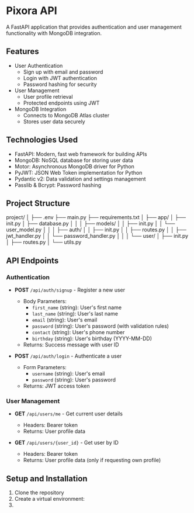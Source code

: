# Pixora API

A FastAPI application that provides authentication and user management functionality with MongoDB integration.

## Features

- User Authentication
  - Sign up with email and password
  - Login with JWT authentication
  - Password hashing for security
- User Management
  - User profile retrieval
  - Protected endpoints using JWT
- MongoDB Integration
  - Connects to MongoDB Atlas cluster
  - Stores user data securely

## Technologies Used

- FastAPI: Modern, fast web framework for building APIs
- MongoDB: NoSQL database for storing user data
- Motor: Asynchronous MongoDB driver for Python
- PyJWT: JSON Web Token implementation for Python
- Pydantic v2: Data validation and settings management
- Passlib & Bcrypt: Password hashing

## Project Structure

project/ │ ├── .env ├── main.py ├── requirements.txt │ ├── app/ │ ├── init.py │ ├── database.py │ │ │ ├── models/ │ │ ├── init.py │ │ └── user_model.py │ │ │ ├── auth/ │ │ ├── init.py │ │ ├── routes.py │ │ ├── jwt_handler.py │ │ └── password_handler.py │ │ │ └── user/ │ ├── init.py │ ├── routes.py │ └── utils.py


## API Endpoints

### Authentication

- **POST** `/api/auth/signup` - Register a new user
  - Body Parameters:
    - `first_name` (string): User's first name
    - `last_name` (string): User's last name
    - `email` (string): User's email
    - `password` (string): User's password (with validation rules)
    - `contact` (string): User's phone number
    - `birthday` (string): User's birthday (YYYY-MM-DD)
  - Returns: Success message with user ID

- **POST** `/api/auth/login` - Authenticate a user
  - Form Parameters:
    - `username` (string): User's email
    - `password` (string): User's password
  - Returns: JWT access token

### User Management

- **GET** `/api/users/me` - Get current user details
  - Headers: Bearer token
  - Returns: User profile data

- **GET** `/api/users/{user_id}` - Get user by ID
  - Headers: Bearer token
  - Returns: User profile data (only if requesting own profile)

## Setup and Installation

1. Clone the repository
2. Create a virtual environment:
3. 
